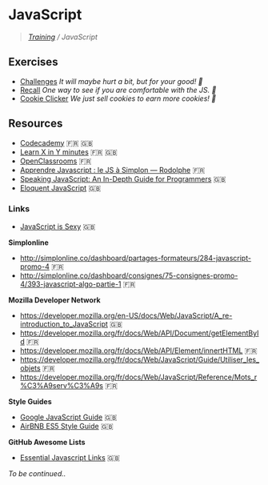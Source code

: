 # JavaScript
>_[Training](https://github.com/simplonco/training) / JavaScript_


## Exercises
* [Challenges](https://github.com/simplonco/js-challenges)
  _It will maybe hurt a bit, but for your good! :cactus:_
* [Recall](https://github.com/simplonco/js-recall)
  _One way to see if you are comfortable with the JS. :vhs:_
* [Cookie Clicker](https://github.com/simplonco/js-cookie-clicker)
  _We just sell cookies to earn more cookies! :cookie:_


## Resources

* [Codecademy](https://www.codecademy.com/learn/javascript) :fr: :gb:
* [Learn X in Y minutes](https://learnxinyminutes.com/docs/javascript/) :fr: :gb:
* [OpenClassrooms](https://openclassrooms.com/courses/apprenez-a-coder-avec-javascript) :fr:
* [Apprendre Javascript : le JS à Simplon — Rodolphe](https://bu7ch.gitbooks.io/apprendre-javascript/) :fr:
* [Speaking JavaScript: An In-Depth Guide for Programmers](http://speakingjs.com/) :gb:
* [Eloquent JavaScript](http://eloquentjavascript.net/) :uk:

### Links

* [JavaScript is Sexy](http://javascriptissexy.com/) :uk:

**Simplonline**

* http://simplonline.co/dashboard/partages-formateurs/284-javascript-promo-4 :fr:
* http://simplonline.co/dashboard/consignes/75-consignes-promo-4/393-javascript-algo-partie-1 :fr:

**Mozilla Developer Network**

* https://developer.mozilla.org/en-US/docs/Web/JavaScript/A_re-introduction_to_JavaScript :uk:
* https://developer.mozilla.org/fr/docs/Web/API/Document/getElementById :fr:
* https://developer.mozilla.org/fr/docs/Web/API/Element/innertHTML :fr:
* https://developer.mozilla.org/fr/docs/Web/JavaScript/Guide/Utiliser_les_objets :fr:
* https://developer.mozilla.org/fr/docs/Web/JavaScript/Reference/Mots_r%C3%A9serv%C3%A9s :fr:

**Style Guides**

* [Google JavaScript Guide](http://google.github.io/styleguide/javascriptguide.xml) :uk:
* [AirBNB ES5 Style Guide](https://github.com/airbnb/javascript/tree/master/es5) :uk:

**GitHub Awesome Lists**

* [Essential Javascript Links](https://github.com/ericelliott/essential-javascript-links) :uk:

_To be continued.._
